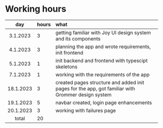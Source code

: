 # Working hours

| day | hours | what |
| :----:|:-----| :-----|
| 3.1.2023 | 3  | getting familiar with Joy UI design system and its components |
| 4.1.2023 | 3  | planning the app and wrote requirements, init frontend |
| 5.1.2023 | 1  | init backend and frontend with typescipt skeletons |
| 7.1.2023 | 1  | working with the requirements of the app |
| 18.1.2023 | 3 | created pages structure and added init pages for the app, got familiar with Grommer design system |
| 19.1.2023 | 5 | navbar created, login page enhancements |
| 20.1.2023 | 3 | working with failures page |
| total    | 20  | | 
